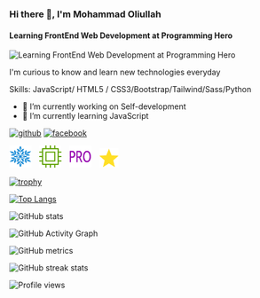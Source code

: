 ### Hi there 👋, I'm Mohammad Oliullah
#### Learning FrontEnd Web Development at Programming Hero
![Learning FrontEnd Web Development at Programming Hero](https://scontent.fdac1-1.fna.fbcdn.net/v/t39.30808-6/268254364_2885779988379453_1850191543519135695_n.jpg?_nc_cat=110&ccb=1-7&_nc_sid=09cbfe&_nc_eui2=AeGu9kpkpou98m9f5PWcJczyUmaLDjWfIsRSZosONZ8ixO5hhiWBCCImu4GnmsbvtIC3kkT5MgeLfai6MnHz6pMM&_nc_ohc=7mWyrMi233YAX-u88QY&_nc_zt=23&_nc_ht=scontent.fdac1-1.fna&oh=00_AT9eBQo-SpJnuFON5ecx2lF5ec2Ja6_yv8DGzClUt1l9_A&oe=630E1646)

I'm curious to know and learn new technologies everyday

Skills: JavaScript/ HTML5 / CSS3/Bootstrap/Tailwind/Sass/Python

- 🔭 I’m currently working on Self-development 
- 🌱 I’m currently learning JavaScript 


[<img src='https://cdn.jsdelivr.net/npm/simple-icons@3.0.1/icons/github.svg' alt='github' height='40'>](https://github.com/Oliulla)  [<img src='https://cdn.jsdelivr.net/npm/simple-icons@3.0.1/icons/facebook.svg' alt='facebook' height='40'>](https://www.facebook.com/oliullah0011)  

<a href='https://archiveprogram.github.com/'><img src='https://raw.githubusercontent.com/acervenky/animated-github-badges/master/assets/acbadge.gif' width='40' height='40'></a> <a href='https://docs.github.com/en/developers'><img src='https://raw.githubusercontent.com/acervenky/animated-github-badges/master/assets/devbadge.gif' width='40' height='40'></a> <a href='https://github.com/pricing'><img src='https://raw.githubusercontent.com/acervenky/animated-github-badges/master/assets/pro.gif' width='40' height='40'></a> <a href='https://stars.github.com/'><img src='https://raw.githubusercontent.com/acervenky/animated-github-badges/master/assets/starbadge.gif' width='35' height='35'></a> 

[![trophy](https://github-profile-trophy.vercel.app/?username=Oliulla)](https://github.com/ryo-ma/github-profile-trophy)

[![Top Langs](https://github-readme-stats.vercel.app/api/top-langs/?username=Oliulla)](https://github.com/anuraghazra/github-readme-stats)

![GitHub stats](https://github-readme-stats.vercel.app/api?username=Oliulla&show_icons=true&count_private=true)  

![GitHub Activity Graph](https://activity-graph.herokuapp.com/graph?username=Oliulla)  

![GitHub metrics](https://metrics.lecoq.io/Oliulla)  

![GitHub streak stats](https://github-readme-streak-stats.herokuapp.com/?user=Oliulla)  

![Profile views](https://gpvc.arturio.dev/Oliulla)  
